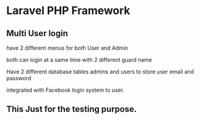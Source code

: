 # Laravel PHP Framework

## Multi User login 
 have 2 different menus for both User and Admin
 
 both can login at a same time with 2 different guard name


 Have 2 different database tables admins and users to store user email and password


 integrated with Facebook login system to user.
 
## This Just for the testing purpose.

